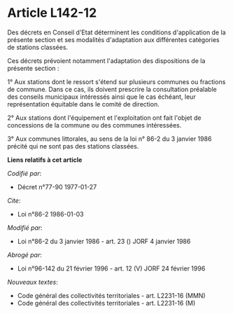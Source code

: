 # Article L142-12

Des décrets en Conseil d'Etat déterminent les conditions d'application de la présente section et ses modalités d'adaptation
aux différentes catégories de stations classées.

Ces décrets prévoient notamment l'adaptation des dispositions de la présente section :

1° Aux stations dont le ressort s'étend sur plusieurs communes ou fractions de commune. Dans ce cas, ils doivent prescrire la
consultation préalable des conseils municipaux intéressés ainsi que le cas échéant, leur représentation équitable dans le
comité de direction.

2° Aux stations dont l'équipement et l'exploitation ont fait l'objet de concessions de la commune ou des communes
intéressées.

3° Aux communes littorales, au sens de la loi n° 86-2 du 3 janvier 1986 précité qui ne sont pas des stations classées.

**Liens relatifs à cet article**

_Codifié par_:

  - Décret n°77-90 1977-01-27

_Cite_:

  - Loi n°86-2 1986-01-03

_Modifié par_:

  - Loi n°86-2 du 3 janvier 1986 - art. 23 () JORF 4 janvier 1986

_Abrogé par_:

  - Loi n°96-142 du 21 février 1996 - art. 12 (V) JORF 24 février 1996

_Nouveaux textes_:

  - Code général des collectivités territoriales - art. L2231-16 (MMN)
  - Code général des collectivités territoriales - art. L2231-16 (M)
